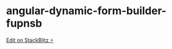 # angular-dynamic-form-builder-fupnsb

[Edit on StackBlitz ⚡️](https://stackblitz.com/edit/angular-dynamic-form-builder-fupnsb)